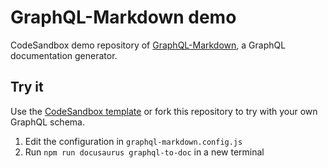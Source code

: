 # GraphQL-Markdown demo

CodeSandbox demo repository of [GraphQL-Markdown](https://graphql-markdown.github.io), a GraphQL documentation generator.

## Try it

Use the [CodeSandbox template](https://codesandbox.io/s/github/graphql-markdown/graphql-markdown-demo/tree/main?file=/graphql-markdown.config.js) or fork this repository to try with your own GraphQL schema.

1. Edit the configuration in `graphql-markdown.config.js`
2. Run `npm run docusaurus graphql-to-doc` in a new terminal

